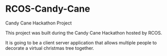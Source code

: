 # RCOS-Candy-Cane
Candy Cane Hackathon Project

This project was built during the Candy Cane Hackathon hosted by RCOS.

It is going to be a client server application that allows multiple people to decorate a virtual christmas tree together.